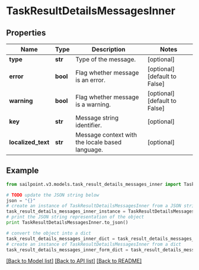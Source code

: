 # TaskResultDetailsMessagesInner


## Properties

Name | Type | Description | Notes
------------ | ------------- | ------------- | -------------
**type** | **str** | Type of the message. | [optional] 
**error** | **bool** | Flag whether message is an error. | [optional] [default to False]
**warning** | **bool** | Flag whether message is a warning. | [optional] [default to False]
**key** | **str** | Message string identifier. | [optional] 
**localized_text** | **str** | Message context with the locale based language. | [optional] 

## Example

```python
from sailpoint.v3.models.task_result_details_messages_inner import TaskResultDetailsMessagesInner

# TODO update the JSON string below
json = "{}"
# create an instance of TaskResultDetailsMessagesInner from a JSON string
task_result_details_messages_inner_instance = TaskResultDetailsMessagesInner.from_json(json)
# print the JSON string representation of the object
print TaskResultDetailsMessagesInner.to_json()

# convert the object into a dict
task_result_details_messages_inner_dict = task_result_details_messages_inner_instance.to_dict()
# create an instance of TaskResultDetailsMessagesInner from a dict
task_result_details_messages_inner_form_dict = task_result_details_messages_inner.from_dict(task_result_details_messages_inner_dict)
```
[[Back to Model list]](../README.md#documentation-for-models) [[Back to API list]](../README.md#documentation-for-api-endpoints) [[Back to README]](../README.md)


